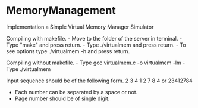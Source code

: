 MemoryManagement
================

Implementation a Simple Virtual Memory Manager Simulator

Compiling with makefile.
	- Move to the folder of the server in terminal.
	- Type "make" and press return.
	- Type ./virtualmem <options> and press return.
	- To see options type ./virtualmem -h and press return.

Compiling without makefile.
	- Type gcc virtualmem.c -o virtualmem -lm
	- Type ./virtualmem <options>

Input sequence should be of the following form.
2 3 4 1 2 7 8 4 or 23412784
- Each number can be separated by a space or not.
- Page number should be of single digit.
